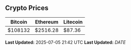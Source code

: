 
## Crypto Prices
| Bitcoin | Ethereum | Litecoin |
| ------- | -------- | -------- |
| $108132 | $2516.28 | $87.36 |
**Last Updated:** 2025-07-05 21:42 UTC
**Last Updated:** $DATE$
